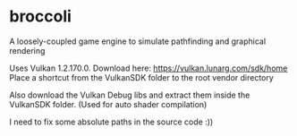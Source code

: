 # broccoli
A loosely-coupled game engine to simulate pathfinding and graphical rendering

Uses Vulkan 1.2.170.0. Download here: https://vulkan.lunarg.com/sdk/home
Place a shortcut from the VulkanSDK folder to the root vendor directory

Also download the Vulkan Debug libs and extract them inside the VulkanSDK folder. (Used for auto shader compilation)

I need to fix some absolute paths in the source code :))
